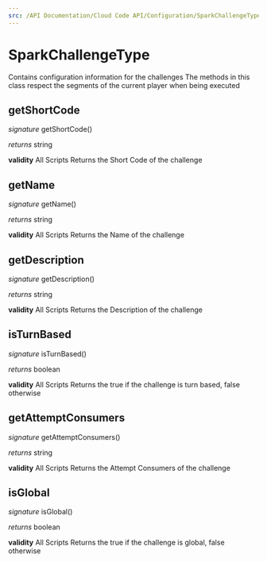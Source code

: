 ```yaml
---
src: /API Documentation/Cloud Code API/Configuration/SparkChallengeType.md
---
```


# SparkChallengeType

Contains configuration information for the challenges
The methods in this class respect the segments of the current player when being executed


## getShortCode

_signature_ getShortCode()</p>
_returns_ string</p>

<b>validity</b> All Scripts
Returns the Short Code of the challenge

## getName

_signature_ getName()</p>
_returns_ string</p>

<b>validity</b> All Scripts
Returns the Name of the challenge

## getDescription

_signature_ getDescription()</p>
_returns_ string</p>

<b>validity</b> All Scripts
Returns the Description of the challenge

## isTurnBased

_signature_ isTurnBased()</p>
_returns_ boolean</p>

<b>validity</b> All Scripts
Returns the true if the challenge is turn based, false otherwise

## getAttemptConsumers

_signature_ getAttemptConsumers()</p>
_returns_ string</p>

<b>validity</b> All Scripts
Returns the Attempt Consumers of the challenge

## isGlobal

_signature_ isGlobal()</p>
_returns_ boolean</p>

<b>validity</b> All Scripts
Returns the true if the challenge is global, false otherwise
